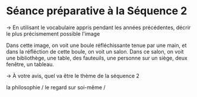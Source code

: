 # Séance préparative à la Séquence 2

-> En utilisant le vocabulaire appris pendant les années précédentes, décrir le plus précismement possible l'image

Dans cette image, on voit une boule réfléchissante tenue par une main, et dans la réfléction de cette boule, on voit un salon. Dans ce salon, on voit une bibliothège, une table, des fauteuils, une personne sur un siège, deux fenêtre, un tableau.

-> À votre avis, quel va être le thème de la séquence 2

la philosophie /
le regard sur soi-même /

